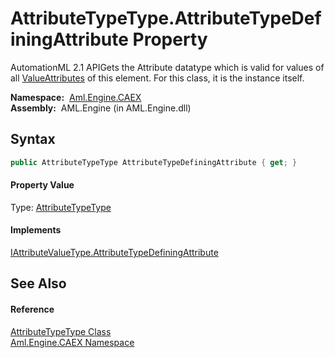AttributeTypeType.AttributeTypeDefiningAttribute Property
=========================================================
AutomationML 2.1 APIGets the Attribute datatype which is valid for values of all [ValueAttributes][1] of this element. For this class, it is the instance itself.

  **Namespace:**  [Aml.Engine.CAEX][2]  
  **Assembly:**  AML.Engine (in AML.Engine.dll)

Syntax
------

```csharp
public AttributeTypeType AttributeTypeDefiningAttribute { get; }
```

#### Property Value
Type: [AttributeTypeType][3]
#### Implements
[IAttributeValueType.AttributeTypeDefiningAttribute][4]  


See Also
--------

#### Reference
[AttributeTypeType Class][3]  
[Aml.Engine.CAEX Namespace][2]  

[1]: ValueAttributes.md
[2]: ../README.md
[3]: README.md
[4]: ../IAttributeValueType/AttributeTypeDefiningAttribute.md
[5]: https://www.automationml.org
[6]: ../../icons/logoShade.png